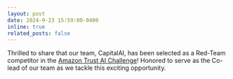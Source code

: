 ```yaml
---
layout: post
date: 2024-9-23 15:59:00-0400
inline: true
related_posts: false
---
```


Thrilled to share that our team, CapitalAI, has been selected as a Red-Team competitor in the [Amazon Trust AI Challenge](https://www.amazon.science/trusted-ai-challenge)! Honored to serve as the Co-lead of our team as we tackle this exciting opportunity.



